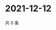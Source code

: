 # 2021-12-12

共 0 条

<!-- BEGIN WEIBO -->
<!-- 最后更新时间 Sun Dec 12 2021 09:52:11 GMT+0800 (China Standard Time) -->

<!-- END WEIBO -->
